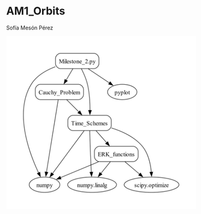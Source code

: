 # AM1_Orbits

Sofía Mesón Pérez

<p align="center">
  <img src="Milestone_Software_Design/Milestone_2_SD.jpg" alt="Descripción de la imagen">
</p>

